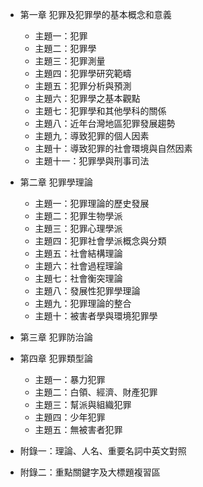 * 第一章 犯罪及犯罪學的基本概念和意義
  * 主題一：犯罪
  * 主題二：犯罪學
  * 主題三：犯罪測量
  * 主題四：犯罪學研究範疇
  * 主題五：犯罪分析與預測
  * 主題六：犯罪學之基本觀點
  * 主題七：犯罪學和其他學科的關係
  * 主題八：近年台灣地區犯罪發展趨勢
  * 主題九：導致犯罪的個人因素
  * 主題十：導致犯罪的社會環境與自然因素
  * 主題十一：犯罪學與刑事司法

* 第二章 犯罪學理論
  * 主題一：犯罪理論的歷史發展
  * 主題二：犯罪生物學派
  * 主題三：犯罪心理學派
  * 主題四：犯罪社會學派概念與分類
  * 主題五：社會結構理論
  * 主題六：社會過程理論
  * 主題七：社會衡突理論
  * 主題八：發展性犯罪學理論
  * 主題九：犯罪理論的整合
  * 主題十：被害者學與環境犯罪學

* 第三章 犯罪防治論

* 第四章 犯罪類型論
  * 主題一：暴力犯罪
  * 主題二：白領、經濟、財產犯罪
  * 主題三：幫派與組織犯罪
  * 主題四：少年犯罪
  * 主題五：無被害者犯罪

* 附錄一：理論、人名、重要名詞中英文對照
* 附錄二：重點關鍵字及大標題複習區
